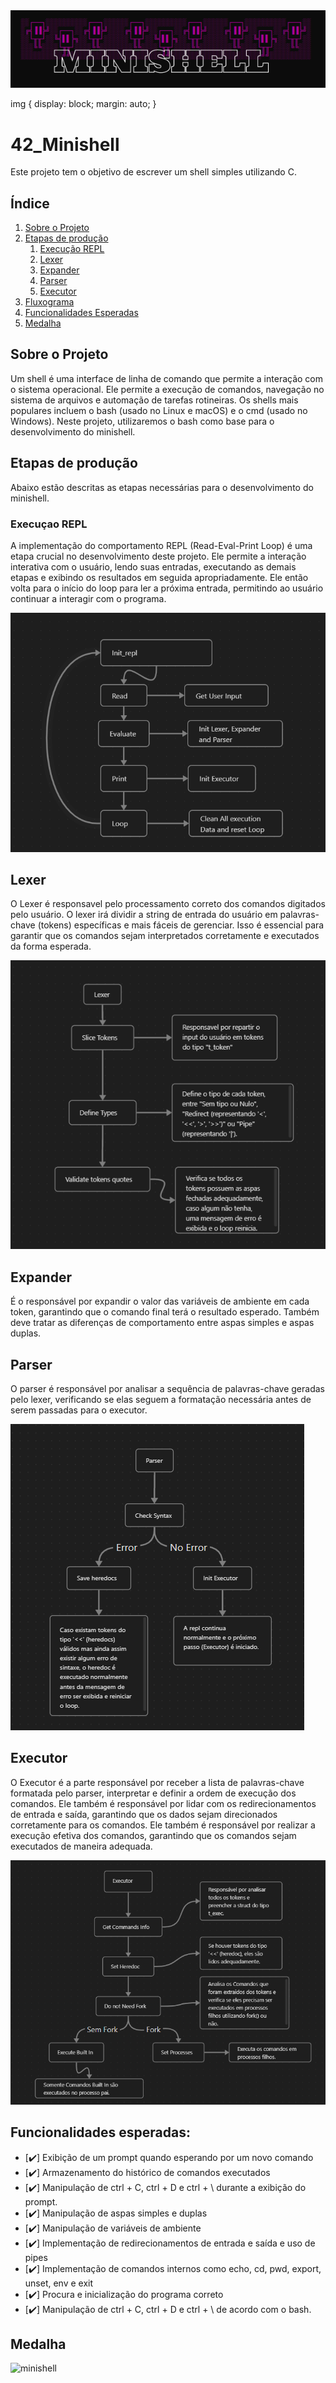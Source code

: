 <div style="text-align:center">
  <img src="readme_content/Title.png" alt="minishellm">
</div>

img {
  display: block;
  margin: auto;
}

# 42_Minishell
Este projeto tem o objetivo de escrever um shell simples utilizando C.

## Índice

1. [Sobre o Projeto](#sobre-o-projeto)
2. [Etapas de produção](#etapas-de-produção)
    1. [Execução REPL](#execução-repl)
    2. [Lexer](#lexer)
    3. [Expander](#expander)
    4. [Parser](#parser)
    5. [Executor](#executor)
3. [Fluxograma](#fluxograma)
4. [Funcionalidades Esperadas](#funcionalidades-esperadas)
5. [Medalha](#medalha)

## Sobre o Projeto

Um shell é uma interface de linha de comando que permite a interação com o sistema operacional. Ele permite a execução de comandos, navegação no sistema de arquivos e automação de tarefas rotineiras. Os shells mais populares incluem o bash (usado no Linux e macOS) e o cmd (usado no Windows). Neste projeto, utilizaremos o bash como base para o desenvolvimento do minishell.

## Etapas de produção

Abaixo estão descritas as etapas necessárias para o desenvolvimento do minishell.

### Execuçao REPL

A implementação do comportamento REPL (Read-Eval-Print Loop) é uma etapa crucial no desenvolvimento deste projeto. Ele permite a interação interativa com o usuário, lendo suas entradas, executando as demais etapas e exibindo os resultados em seguida apropriadamente. Ele então volta para o início do loop para ler a próxima entrada, permitindo ao usuário continuar a interagir com o programa.

![minishell](readme_content/fluxograma_repl.bmp)  

## Lexer

O Lexer é responsavel pelo processamento correto dos comandos digitados pelo usuário. O lexer irá dividir a string de entrada do usuário em palavras-chave (tokens) específicas e mais fáceis de gerenciar. Isso é essencial para garantir que os comandos sejam interpretados corretamente e executados da forma esperada.

![minishellm](readme_content/fluxograma_lexer.bmp)  

## Expander

É o responsável por expandir o valor das variáveis de ambiente em cada token, garantindo que o comando final terá o resultado esperado. Também deve tratar as diferenças de comportamento entre aspas simples e aspas duplas.

## Parser

O parser é responsável por analisar a sequência de palavras-chave geradas pelo lexer, verificando se elas seguem a formatação necessária antes de serem passadas para o executor. 

![minishellm](readme_content/parser.bmp)  

## Executor

O Executor é a parte responsável por receber a lista de palavras-chave formatada pelo parser, interpretar e definir a ordem de execução dos comandos. Ele também é responsável por lidar com os redirecionamentos de entrada e saída, garantindo que os dados sejam direcionados corretamente para os comandos. Ele também é responsável por realizar a execução efetiva dos comandos, garantindo que os comandos sejam executados de maneira adequada.

![minishellm](readme_content/executor.bmp)  

## Funcionalidades esperadas:
- [✔️] Exibição de um prompt quando esperando por um novo comando
- [✔️] Armazenamento do histórico de comandos executados
- [✔️] Manipulação de ctrl + C, ctrl + D e ctrl + \ durante a exibição do prompt.
- [✔️] Manipulação de aspas simples e duplas
- [✔️] Manipulação de variáveis de ambiente
- [✔️] Implementação de redirecionamentos de entrada e saída e uso de pipes
- [✔️] Implementação de comandos internos como echo, cd, pwd, export, unset, env e exit
- [✔️] Procura e inicialização do programa correto
- [✔️] Manipulação de ctrl + C, ctrl + D e ctrl + \ de acordo com o bash.

## Medalha
![minishell](https://user-images.githubusercontent.com/90937264/232136316-9469796b-aa25-4cb9-b754-aac975f6b83a.png)

